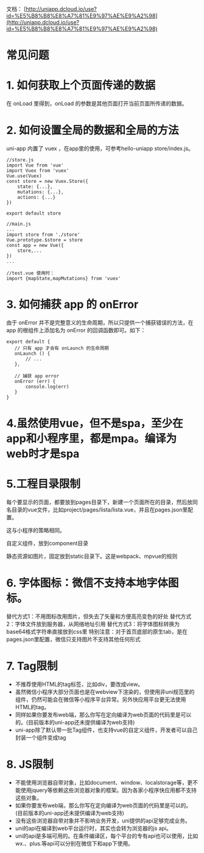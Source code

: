
文档： [http://uniapp.dcloud.io/use?id=%E5%B8%B8%E8%A7%81%E9%97%AE%E9%A2%98](http://uniapp.dcloud.io/use?id=%E5%B8%B8%E8%A7%81%E9%97%AE%E9%A2%98)



# 常见问题


# 1. 如何获取上个页面传递的数据

在 onLoad 里得到，onLoad 的参数是其他页面打开当前页面所传递的数据。

# 2. 如何设置全局的数据和全局的方法

uni-app 内置了 vuex ，在app里的使用，可参考hello-uniapp store/index.js。

```
//store.js
import Vue from 'vue'
import Vuex from 'vuex'
Vue.use(Vuex)
const store = new Vuex.Store({
    state: {...},
    mutations: {...},
    actions: {...}
})

export default store

//main.js
...
import store from './store'
Vue.prototype.$store = store
const app = new Vue({
    store,...
})
...

//test.vue 使用时：
import {mapState,mapMutations} from 'vuex'
```

# 3. 如何捕获 app 的 onError

由于 onError 并不是完整意义的生命周期，所以只提供一个捕获错误的方法，在 app 的根组件上添加名为 onError 的回调函数即可。如下：

```
export default {
   // 只有 app 才会有 onLaunch 的生命周期
   onLaunch () {
       // ...
   },

   // 捕获 app error
   onError (err) {
       console.log(err)
   }
}
```


# 4.虽然使用vue，但不是spa，至少在app和小程序里，都是mpa。编译为web时才是spa


# 5.工程目录限制


每个要显示的页面，都要放到pages目录下，新建一个页面所在的目录，然后放同名目录的vue文件，比如project/pages/lista/lista.vue，并且在pages.json里配置。

这与小程序的策略相同。

自定义组件，放到component目录

静态资源如图片，固定放到static目录下。这是webpack、mpvue的规则



# 6. 字体图标：微信不支持本地字体图标。

替代方式1：不用图标改用图片，但失去了矢量和方便高亮变色的好处
替代方式2：字体文件放到服务器，从网络地址引用
替代方式3：将字体图标转换为base64格式字符串直接放到css里
特别注意：对于首页底部的原生tab，是在pages.json里配置，微信只支持图片不支持其他任何形式


# 7. Tag限制

- 不推荐使用HTML的tag标签，比如div，要改成view。
- 虽然微信小程序大部分页面也是在webview下渲染的，但使用非uni规范里的组件，仍然可能会在微信等小程序平台异常。另外快应用平台更无法使用HTML的tag。
- 同样如果你要发布web端，那么你写在定向编译为web页面的代码里是可以的。(目前版本的uni-app还未提供编译为web支持)
- uni-app除了默认带一批Tag组件，也支持vue的自定义组件，开发者可以自己封装一个组件变成tag



# 8. JS限制

- 不能使用浏览器自带对象，比如document、window、localstorage等，更不能使用jquery等依赖这些浏览器对象的框架。因为各家小程序快应用都不支持这些对象。
- 如果你要发布web端，那么你写在定向编译为web页面的代码里是可以的。(目前版本的uni-app还未提供编译为web支持)
- 没有这些浏览器自带对象并不影响业务开发，uni提供的api足够完成业务。
- uni的api在编译到web平台运行时，其实也会转为浏览器的js api。
- uni的api是多端可用的。在条件编译区，每个平台的专有api也可以使用，比如wx.、plus.等api可以分别在微信下和app下使用。
